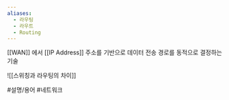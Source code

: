 ```yaml
---
aliases:
  - 라우팅
  - 라우트
  - Routing
---
```

[[WAN]] 에서 [[IP Address]] 주소를 기반으로 데이터 전송 경로를 동적으로 결정하는 기술

![[스위칭과 라우팅의 차이]]

#설명/용어 #네트워크 